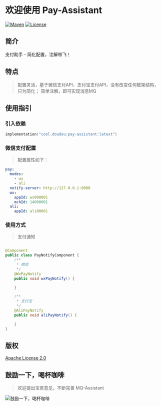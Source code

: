 # 欢迎使用 Pay-Assistant

[![Maven](https://img.shields.io/badge/Maven-v1.0.0-blue)](https://search.maven.org/search?q=g:cool.doudou%20a:pay-assistant-*)
[![License](https://img.shields.io/badge/License-Apache%202-4EB1BA.svg?style=flat-square)](https://www.apache.org/licenses/LICENSE-2.0)

## 简介

支付助手 - 简化配置，注解带飞！

## 特点

> 配置灵活，基于微信支付API、支付宝支付API，没有改变任何框架结构，只为简化； 简单注解，即可实现消息MQ

## 使用指引

### 引入依赖

```kotlin
implementation("cool.doudou:pay-assistant:latest")
```

### 微信支付配置

> 配置属性如下：

```yaml
pay:
  modes:
    - wx
    - ali
  notify-server: http://127.0.0.1:8000
  wx:
    appId: wx000001
    mchId: 14000001
  ali:
    appId: ali00001
```

### 使用方式

> 支付通知

```java

@Component
public class PayNotifyComponent {
    /**
     * 微信
     */
    @WxPayNotify
    public void wxPayNotify() {

    }

    /**
     * 支付宝
     */
    @AliPayNotify
    public void aliPayNotify() {

    }
}
```

## 版权

[Apache License 2.0](https://www.apache.org/licenses/LICENSE-2.0)

## 鼓励一下，喝杯咖啡

> 欢迎提出宝贵意见，不断完善 MQ-Assistant

![鼓励一下，喝杯咖啡](https://user-images.githubusercontent.com/21210629/172556529-544b2581-ea34-4530-932b-148198b1b265.jpg)
